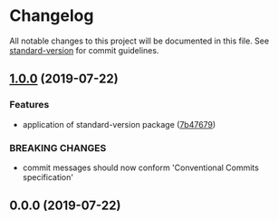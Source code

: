# Changelog

All notable changes to this project will be documented in this file. See [standard-version](https://github.com/conventional-changelog/standard-version) for commit guidelines.

## [1.0.0](https://github.com/Niekarp/binpoll-front-triple-stimulus/compare/v0.0.0...v1.0.0) (2019-07-22)


### Features

* application of standard-version package ([7b47679](https://github.com/Niekarp/binpoll-front-triple-stimulus/commit/7b47679))


### BREAKING CHANGES

* commit messages should now conform 'Conventional Commits specification'



## 0.0.0 (2019-07-22)
